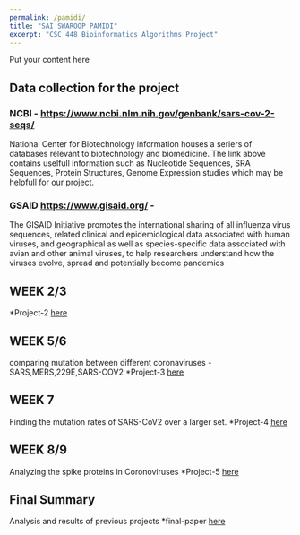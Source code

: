 ```yaml
---
permalink: /pamidi/
title: "SAI SWAROOP PAMIDI"
excerpt: "CSC 448 Bioinformatics Algorithms Project"
---
```


Put your content here

## Data collection for the project

### NCBI - https://www.ncbi.nlm.nih.gov/genbank/sars-cov-2-seqs/

National Center for Biotechnology information houses a seriers of databases relevant to biotechnology and biomedicine.
The link above contains uselfull information such as Nucleotide Sequences, SRA Sequences, Protein Structures, Genome Expression studies which may be helpfull for our project.

### GSAID https://www.gisaid.org/ -

The GISAID Initiative promotes the international sharing of all influenza virus sequences, related clinical and epidemiological data associated with human viruses, and geographical as well as species-specific data associated with avian and other animal viruses, to help researchers understand how the viruses evolve, spread and potentially become pandemics

## WEEK 2/3

\*Project-2 [here](https://nbviewer.jupyter.org/github/SaiPamidi/CSC448-Project/blob/master/projPhyTree.ipynb)

## WEEK 5/6

comparing mutation between different coronaviruses - SARS,MERS,229E,SARS-COV2
\*Project-3 [here](https://nbviewer.jupyter.org/github/SaiPamidi/CSC448-projectCoronavirusMutation/blob/master/CoronavirusMutations.ipynb)

## WEEK 7

Finding the mutation rates of SARS-CoV2 over a larger set.
\*Project-4 [here](https://nbviewer.jupyter.org/github/SaiPamidi/CSC448-project-sars-cov-2-mutation-rates/blob/master/mutationCovid19.ipynb)

## WEEK 8/9

Analyzing the spike proteins in Coronoviruses
\*Project-5 [here](https://nbviewer.jupyter.org/github/SaiPamidi/CSC448-SpikeProtein/blob/master/spike_protein_analysis.ipynb)

## Final Summary

Analysis and results of previous projects
\*final-paper [here](https://docs.google.com/document/d/1CGUhj_00nOjAT77hsksoY4gGnOV9hkQcnOuuzWU5vUc/edit?usp=sharing)
